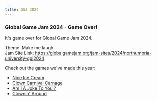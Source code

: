 ```yaml
---
title: GGJ 2024
---
```


### Global Game Jam 2024 - Game Over!

It's game over for Global Game Jam 2024.

Theme: Make me laugh<br>
Jam Site Link: <https://globalgamejam.org/jam-sites/2024/northumbria-university-ggj2024>

Check out the games we've made this year:

* [Nice Ice Cream](https://globalgamejam.org/games/2024/nice-ice-cream-2)
* [Clown Carnival Carnage](https://globalgamejam.org/games/2024/clown-carnival-carnage-1)
* [Am I A Joke To You ?](https://globalgamejam.org/games/2024/am-i-joke-you-2)
* [Clownin' Around](https://globalgamejam.org/games/2024/clownin-around-7)
